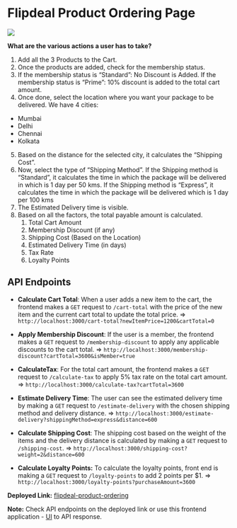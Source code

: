 # Flipdeal Product Ordering Page

![](https://metafoliopublic.blob.core.windows.net/submission-images/1718972797825_Screenshot_2024-06-21_at_5.56.18%E2%80%AFPM.png)

**What are the various actions a user has to take?**

1.  Add all the 3 Products to the Cart. 
2.  Once the products are added, check for the membership status.    
3.  If the membership status is “Standard”: No Discount is Added. If the membership status is “Prime”: 10% discount is added to the total cart amount.    
4.  Once done, select the location where you want your package to be delivered. We have 4 cities:   
-   Mumbai   
-   Delhi  
-   Chennai   
-   Kolkata  
5.  Based on the distance for the selected city, it calculates the “Shipping Cost”.  
6.  Now, select the type of “Shipping Method”. If the Shipping method is “Standard”, it calculates the time in which the package will be delivered in which is 1 day per 50 kms. If the Shipping method is “Express”, it calculates the time in which the package will be delivered which is 1 day per 100 kms 
7.  The Estimated Delivery time is visible.    
8.  Based on all the factors, the total payable amount is calculated.   
    1.  Total Cart Amount      
    2.  Membership Discount (if any)    
    3.  Shipping Cost (Based on the Location)     
    4.  Estimated Delivery Time (in days)    
    5.  Tax Rate      
    6.  Loyalty Points


## API Endpoints

-   **Calculate Cart Total**: When a user adds a new item to the cart, the frontend makes a `GET` request to `/cart-total` with the price of the new item and the current cart total to update the total price. => `http://localhost:3000/cart-total?newItemPrice=1200&cartTotal=0`
    
-   **Apply Membership Discount**: If the user is a member, the frontend makes a `GET` request to `/membership-discount` to apply any applicable discounts to the cart total. => `http://localhost:3000/membership-discount?cartTotal=3600&isMember=true`
    
-   **CalculateTax**: For the total cart amount, the frontend makes a `GET` request to `/calculate-tax` to apply 5% tax rate on the total cart amount. => `http://localhost:3000/calculate-tax?cartTotal=3600`
    
-   **Estimate Delivery Time**: The user can see the estimated delivery time by making a `GET` request to `/estimate-delivery` with the chosen shipping method and delivery distance. => `http://localhost:3000/estimate-delivery?shippingMethod=express&distance=600`  
    
-   **Calculate Shipping Cost**: The shipping cost based on the weight of the items and the delivery distance is calculated by making a `GET` request to `/shipping-cost`. =>  `http://localhost:3000/shipping-cost?weight=2&distance=600`
    
-   **Calculate Loyalty Points:** To calculate the loyalty points, front end is making a `GET` request to `/loyalty-points` to add 2 points per $1. => ` http://localhost:3000/loyalty-points?purchaseAmount=3600`

  **Deployed Link:**  [flipdeal-product-ordering](https://flipdeal-product-ordering.vercel.app)
  
  **Note:** Check API endpoints on the deployed link or use this frontend application - [UI](https://bd1-1.vercel.app/) to API response.
